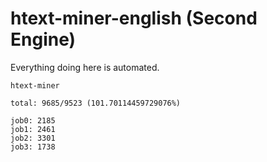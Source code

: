 # htext-miner-english (Second Engine)

Everything doing here is automated.

```
htext-miner

total: 9685/9523 (101.70114459729076%)

job0: 2185
job1: 2461
job2: 3301
job3: 1738
```